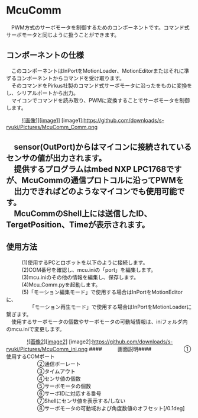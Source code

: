 McuComm
=======
　PWM方式のサーボモータを制御するためのコンポーネントです。コマンド式サーボモータと同じように扱うことができます。

コンポーネントの仕様
--------------------
　このコンポーネントはInPortをMotionLoader、MotionEditorまたはそれに準ずるコンポーネントからコマンドを受け取ります。  
　そのコマンドをPirkus社製のコマンド式サーボモータに沿ったをものに変換をし、シリアルポートから出力。  
　マイコンでコマンドを読み取り、PWMに変換することでサーボモータを制御します。  

　　　[![画像1][image1]](https://github.com/downloads/s-ryuki/Pictures/McuComm_Comm.png)
[image1]:https://github.com/downloads/s-ryuki/Pictures/McuComm_Comm.png

　sensor(OutPort)からはマイコンに接続されているセンサの値が出力されます。  
　提供するプログラムはmbed NXP LPC1768ですが、McuCommの通信プロトコルに沿ってPWMを  
　出力できればどのようなマイコンでも使用可能です。  
　McuCommのShell上には送信したID、TergetPosition、Timeが表示されます。  
　  
使用方法
--------
　　　(1)使用するPCとロボットを以下のように接続します。  
　　　(2)COM番号を確認し、mcu.iniの「port」を編集します。  
　　　(3)mcu.iniのその他の情報を編集し、保存します。  
　　　(4)Mcu_Comm.pyを起動します。  
　　　(5)「モーション編集モード」で使用する場合はInPortをMotionEditorに、  
　　　　　「モーション再生モード」で使用する場合はInPortをMotionLoaderに繋ぎます。
　  
　使用するサーボモータの個数やサーボモータの可動域情報は、iniフォルダ内のmcu.iniで変更します。  

　　　　[![画像2][image2]](https://github.com/downloads/s-ryuki/Pictures/McuComm_ini.png)
[image2]:https://github.com/downloads/s-ryuki/Pictures/McuComm_ini.png
####　　　画面説明####
　　　　　　①使用するCOMポート  
　　　　　　②通信ボーレート    
　　　　　　③タイムアウト  
　　　　　　④センサ値の個数  
　　　　　　⑤サーボモータの個数  
　　　　　　⑥サーボIDに対応する番号  
　　　　　　⑦Shellにセンサ値を表示する/しない  
　　　　　　⑧サーボモータの可動域および角度数値のオフセット[/0.1deg]
